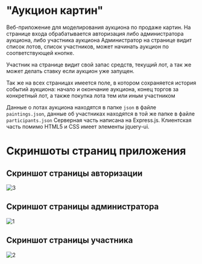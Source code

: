 # "Аукцион картин"
Веб-приложение для моделирования аукциона по продаже картин.
На странице входа обрабатывается авторизация либо администратора аукциона, либо участника аукциона
Администратор на странице видит список лотов, список участников, может начинать аукцион по соответствующей кнопке.

Участник на странице видит свой запас средств, текущий лот, а так же может делать ставку если аукцион уже запущен.

Так же на всех страницах имеется поле, в котором сохраняется история событий аукциона: начало и окончание аукциона, конец торгов за конкретный лот, а также покупка лота тем или иным участником

Данные о лотах аукциона находятся в папке `json` в файле `paintings.json`, данные об участниках находятся в той же папке в файле `participants.json`
Серверная часть написана на Express.js. Клиентская часть помимо HTML5 и CSS имеет элементы jquery-ui.
# Скриншоты страниц приложения
## Скриншот страницы авторизации
![3](https://user-images.githubusercontent.com/54914813/146082332-28c47e37-7805-40fd-a7d6-45c8db2a3dca.PNG)
## Скриншот страницы администратора
![1](https://user-images.githubusercontent.com/54914813/146082437-0aa662a4-ba79-48d9-8ac2-deec76cece4d.PNG)

## Скриншот страницы участника
![2](https://user-images.githubusercontent.com/54914813/146082494-11537cb6-e192-4786-af38-72545de9a561.PNG)
